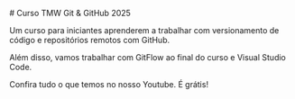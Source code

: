 \# Curso TMW Git \& GitHub 2025







Um curso para iniciantes aprenderem a trabalhar com versionamento de código e repositórios remotos com GitHub.





Além disso, vamos trabalhar com GitFlow ao final do curso e Visual Studio Code.







Confira tudo o que temos no nosso Youtube. É grátis!


